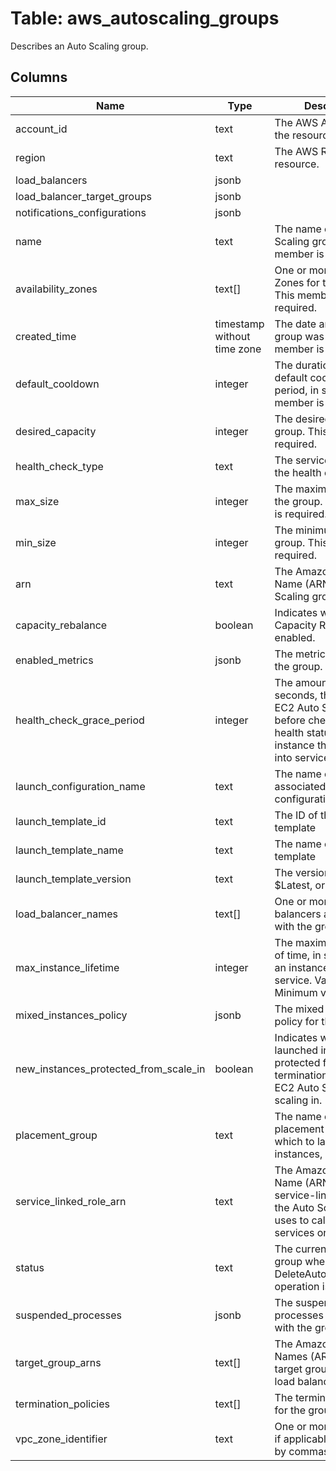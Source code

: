 
# Table: aws_autoscaling_groups
Describes an Auto Scaling group.
## Columns
| Name        | Type           | Description  |
| ------------- | ------------- | -----  |
|account_id|text|The AWS Account ID of the resource.|
|region|text|The AWS Region of the resource.|
|load_balancers|jsonb||
|load_balancer_target_groups|jsonb||
|notifications_configurations|jsonb||
|name|text|The name of the Auto Scaling group.  This member is required.|
|availability_zones|text[]|One or more Availability Zones for the group.  This member is required.|
|created_time|timestamp without time zone|The date and time the group was created.  This member is required.|
|default_cooldown|integer|The duration of the default cooldown period, in seconds.  This member is required.|
|desired_capacity|integer|The desired size of the group.  This member is required.|
|health_check_type|text|The service to use for the health checks|
|max_size|integer|The maximum size of the group.  This member is required.|
|min_size|integer|The minimum size of the group.  This member is required.|
|arn|text|The Amazon Resource Name (ARN) of the Auto Scaling group.|
|capacity_rebalance|boolean|Indicates whether Capacity Rebalancing is enabled.|
|enabled_metrics|jsonb|The metrics enabled for the group.|
|health_check_grace_period|integer|The amount of time, in seconds, that Amazon EC2 Auto Scaling waits before checking the health status of an EC2 instance that has come into service.|
|launch_configuration_name|text|The name of the associated launch configuration.|
|launch_template_id|text|The ID of the launch template|
|launch_template_name|text|The name of the launch template|
|launch_template_version|text|The version number, $Latest, or $Default|
|load_balancer_names|text[]|One or more load balancers associated with the group.|
|max_instance_lifetime|integer|The maximum amount of time, in seconds, that an instance can be in service. Valid Range: Minimum value of 0.|
|mixed_instances_policy|jsonb|The mixed instances policy for the group.|
|new_instances_protected_from_scale_in|boolean|Indicates whether newly launched instances are protected from termination by Amazon EC2 Auto Scaling when scaling in.|
|placement_group|text|The name of the placement group into which to launch your instances, if any.|
|service_linked_role_arn|text|The Amazon Resource Name (ARN) of the service-linked role that the Auto Scaling group uses to call other AWS services on your behalf.|
|status|text|The current state of the group when the DeleteAutoScalingGroup operation is in progress.|
|suspended_processes|jsonb|The suspended processes associated with the group.|
|target_group_arns|text[]|The Amazon Resource Names (ARN) of the target groups for your load balancer.|
|termination_policies|text[]|The termination policies for the group.|
|vpc_zone_identifier|text|One or more subnet IDs, if applicable, separated by commas.|

